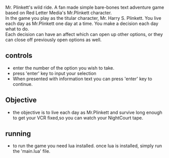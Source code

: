 Mr. Plinkett's wild ride. A fan made simple bare-bones text adventure game based on Red Letter Media's Mr.Plinkett character.  
In the game you play as the titular character, Mr. Harry S. Plinkett. You live each day as Mr.Plinkett one day at a time. You make a decision each day what to do.  
Each decision can have an affect which can open up other options, or they can close off previously open options as well.   

## controls 
- enter the number of the option you wish to take. 
- press 'enter' key to input your selection
- When presented with information text you can press 'enter' key to continue.

## Objective
- the objective is to live each day as Mr.Plinkett and survive long enough to get your VCR fixed,so you can watch your NightCourt tape.  

## running
- to run the game you need lua installed. once lua is installed, simply run the 'main.lua' file.  
